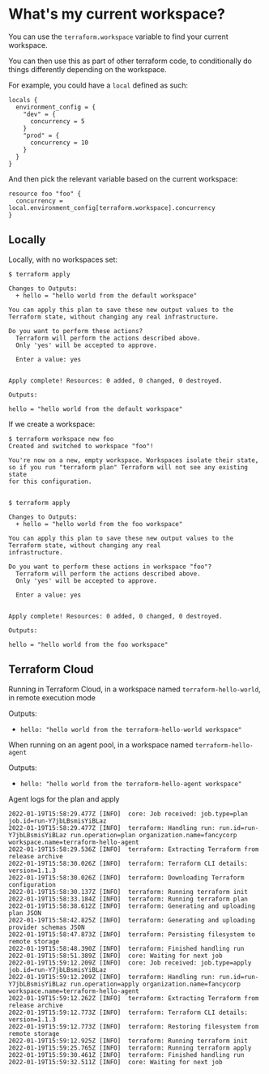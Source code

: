 # What's my current workspace?

You can use the `terraform.workspace` variable to find your current workspace.

You can then use this as part of other terraform code, to conditionally do things differently depending on the workspace.

For example, you could have a `local` defined as such:

```
locals {
  environment_config = {
    "dev" = {
      concurrency = 5
    }
    "prod" = {
      concurrency = 10
    }
  }
}
```

And then pick the relevant variable based on the current workspace:

```
resource foo "foo" {
  concurrency = local.environment_config[terraform.workspace].concurrency
}
```

## Locally

Locally, with no workspaces set:

```
$ terraform apply

Changes to Outputs:
  + hello = "hello world from the default workspace"

You can apply this plan to save these new output values to the Terraform state, without changing any real infrastructure.

Do you want to perform these actions?
  Terraform will perform the actions described above.
  Only 'yes' will be accepted to approve.

  Enter a value: yes


Apply complete! Resources: 0 added, 0 changed, 0 destroyed.

Outputs:

hello = "hello world from the default workspace"
```

If we create a workspace:

```
$ terraform workspace new foo
Created and switched to workspace "foo"!

You're now on a new, empty workspace. Workspaces isolate their state,
so if you run "terraform plan" Terraform will not see any existing state
for this configuration.


$ terraform apply

Changes to Outputs:
  + hello = "hello world from the foo workspace"

You can apply this plan to save these new output values to the Terraform state, without changing any real
infrastructure.

Do you want to perform these actions in workspace "foo"?
  Terraform will perform the actions described above.
  Only 'yes' will be accepted to approve.

  Enter a value: yes


Apply complete! Resources: 0 added, 0 changed, 0 destroyed.

Outputs:

hello = "hello world from the foo workspace"
```


## Terraform Cloud

Running in Terraform Cloud, in a workspace named `terraform-hello-world`, in remote execution mode

Outputs:

* `hello: "hello world from the terraform-hello-world workspace"`



When running on an agent pool, in a workspace named `terraform-hello-agent`

Outputs:

* `hello: "hello world from the terraform-hello-agent workspace"`

Agent logs for the plan and apply

```
2022-01-19T15:58:29.477Z [INFO]  core: Job received: job.type=plan job.id=run-Y7jbLBsmisYiBLaz
2022-01-19T15:58:29.477Z [INFO]  terraform: Handling run: run.id=run-Y7jbLBsmisYiBLaz run.operation=plan organization.name=fancycorp workspace.name=terraform-hello-agent
2022-01-19T15:58:29.536Z [INFO]  terraform: Extracting Terraform from release archive
2022-01-19T15:58:30.026Z [INFO]  terraform: Terraform CLI details: version=1.1.3
2022-01-19T15:58:30.026Z [INFO]  terraform: Downloading Terraform configuration
2022-01-19T15:58:30.137Z [INFO]  terraform: Running terraform init
2022-01-19T15:58:33.184Z [INFO]  terraform: Running terraform plan
2022-01-19T15:58:38.612Z [INFO]  terraform: Generating and uploading plan JSON
2022-01-19T15:58:42.825Z [INFO]  terraform: Generating and uploading provider schemas JSON
2022-01-19T15:58:47.873Z [INFO]  terraform: Persisting filesystem to remote storage
2022-01-19T15:58:48.390Z [INFO]  terraform: Finished handling run
2022-01-19T15:58:51.389Z [INFO]  core: Waiting for next job
2022-01-19T15:59:12.209Z [INFO]  core: Job received: job.type=apply job.id=run-Y7jbLBsmisYiBLaz
2022-01-19T15:59:12.209Z [INFO]  terraform: Handling run: run.id=run-Y7jbLBsmisYiBLaz run.operation=apply organization.name=fancycorp workspace.name=terraform-hello-agent
2022-01-19T15:59:12.262Z [INFO]  terraform: Extracting Terraform from release archive
2022-01-19T15:59:12.773Z [INFO]  terraform: Terraform CLI details: version=1.1.3
2022-01-19T15:59:12.773Z [INFO]  terraform: Restoring filesystem from remote storage
2022-01-19T15:59:12.925Z [INFO]  terraform: Running terraform init
2022-01-19T15:59:25.765Z [INFO]  terraform: Running terraform apply
2022-01-19T15:59:30.461Z [INFO]  terraform: Finished handling run
2022-01-19T15:59:32.511Z [INFO]  core: Waiting for next job
```
